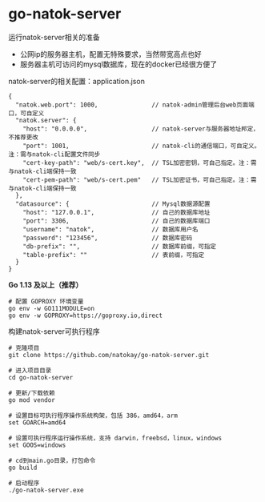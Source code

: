 # go-natok-server


运行natok-server相关的准备
- 公网ip的服务器主机，配置无特殊要求，当然带宽高点也好
- 服务器主机可访问的mysql数据库，现在的docker已经很方便了

natok-server的相关配置：application.json

```json5
{
  "natok.web.port": 1000,               // natok·admin管理后台web页面端口，可自定义
  "natok.server": {
    "host": "0.0.0.0",                  // natok-server与服务器地址邦定，不推荐更改
    "port": 1001,                       // natok-cli的通信端口，可自定义。注：需与natok-cli配置文件同步
    "cert-key-path": "web/s-cert.key",  // TSL加密密钥，可自己指定。注：需与natok-cli端保持一致
    "cert-pem-path": "web/s-cert.pem"   // TSL加密证书，可自己指定。注：需与natok-cli端保持一致
  },
  "datasource": {                       // Mysql数据源配置
    "host": "127.0.0.1",                // 自己的数据库地址
    "port": 3306,                       // 自己的数据库端口
    "username": "natok",                // 数据库用户名
    "password": "123456",               // 数据库密码
    "db-prefix": "",                    // 数据库前缀，可指定
    "table-prefix": ""                  // 表前缀，可指定
  }
}
```



**Go 1.13 及以上（推荐）**
```shell
# 配置 GOPROXY 环境变量
go env -w GO111MODULE=on
go env -w GOPROXY=https://goproxy.io,direct
```

构建natok-server可执行程序

```shell
# 克隆项目
git clone https://github.com/natokay/go-natok-server.git

# 进入项目目录
cd go-natok-server

# 更新/下载依赖
go mod vendor

# 设置目标可执行程序操作系统构架，包括 386，amd64，arm
set GOARCH=amd64

# 设置可执行程序运行操作系统，支持 darwin，freebsd，linux，windows
set GOOS=windows

# cd到main.go目录，打包命令
go build

# 启动程序
./go-natok-server.exe
```

